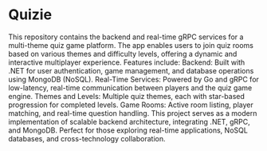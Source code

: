 # Quizie
 This repository contains the backend and real-time gRPC services for a multi-theme quiz game platform. The app enables users to join quiz rooms based on various themes and difficulty levels, offering a dynamic and interactive multiplayer experience. Features include:  Backend: Built with .NET for user authentication, game management, and database operations using MongoDB (NoSQL). Real-Time Services: Powered by Go and gRPC for low-latency, real-time communication between players and the quiz game engine. Themes and Levels: Multiple quiz themes, each with star-based progression for completed levels. Game Rooms: Active room listing, player matching, and real-time question handling. This project serves as a modern implementation of scalable backend architecture, integrating .NET, gRPC, and MongoDB. Perfect for those exploring real-time applications, NoSQL databases, and cross-technology collaboration.
